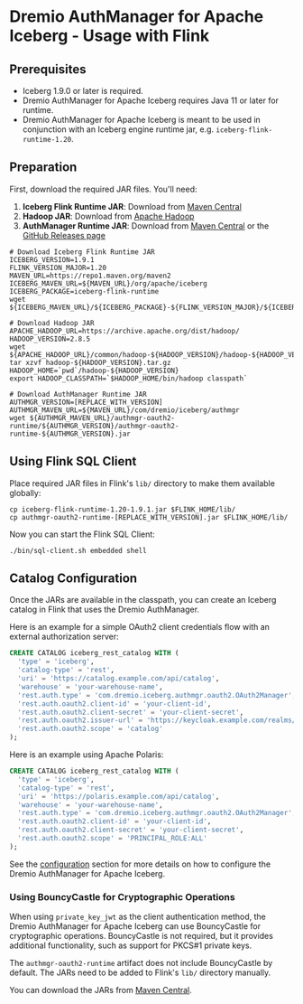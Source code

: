 <!--
Copyright (C) 2025 Dremio Corporation

Licensed under the Apache License, Version 2.0 (the "License");
you may not use this file except in compliance with the License.
You may obtain a copy of the License at

    http://www.apache.org/licenses/LICENSE-2.0

Unless required by applicable law or agreed to in writing, software
distributed under the License is distributed on an "AS IS" BASIS,
WITHOUT WARRANTIES OR CONDITIONS OF ANY KIND, either express or implied.
See the License for the specific language governing permissions and
limitations under the License.
-->
# Dremio AuthManager for Apache Iceberg - Usage with Flink

## Prerequisites

* Iceberg 1.9.0 or later is required.
* Dremio AuthManager for Apache Iceberg requires Java 11 or later for runtime.
* Dremio AuthManager for Apache Iceberg is meant to be used in conjunction with an Iceberg engine
  runtime jar, e.g. `iceberg-flink-runtime-1.20`.

## Preparation

First, download the required JAR files. You'll need:

1. **Iceberg Flink Runtime JAR**: Download from [Maven Central](https://repo1.maven.org/maven2/org/apache/iceberg/iceberg-flink-runtime-1.20/)
2. **Hadoop JAR**: Download from [Apache Hadoop](https://archive.apache.org/dist/hadoop/common/)
2. **AuthManager Runtime JAR**: Download from [Maven Central](https://repo1.maven.org/maven2/com/dremio/iceberg/authmgr/authmgr-oauth2/) or the [GitHub Releases page](https://github.com/dremio/iceberg-auth-manager/releases)

```shell
# Download Iceberg Flink Runtime JAR
ICEBERG_VERSION=1.9.1
FLINK_VERSION_MAJOR=1.20
MAVEN_URL=https://repo1.maven.org/maven2
ICEBERG_MAVEN_URL=${MAVEN_URL}/org/apache/iceberg
ICEBERG_PACKAGE=iceberg-flink-runtime
wget ${ICEBERG_MAVEN_URL}/${ICEBERG_PACKAGE}-${FLINK_VERSION_MAJOR}/${ICEBERG_VERSION}/${ICEBERG_PACKAGE}-${FLINK_VERSION_MAJOR}-${ICEBERG_VERSION}.jar

# Download Hadoop JAR
APACHE_HADOOP_URL=https://archive.apache.org/dist/hadoop/
HADOOP_VERSION=2.8.5
wget ${APACHE_HADOOP_URL}/common/hadoop-${HADOOP_VERSION}/hadoop-${HADOOP_VERSION}.tar.gz
tar xzvf hadoop-${HADOOP_VERSION}.tar.gz
HADOOP_HOME=`pwd`/hadoop-${HADOOP_VERSION}
export HADOOP_CLASSPATH=`$HADOOP_HOME/bin/hadoop classpath`

# Download AuthManager Runtime JAR
AUTHMGR_VERSION=[REPLACE_WITH_VERSION]
AUTHMGR_MAVEN_URL=${MAVEN_URL}/com/dremio/iceberg/authmgr
wget ${AUTHMGR_MAVEN_URL}/authmgr-oauth2-runtime/${AUTHMGR_VERSION}/authmgr-oauth2-runtime-${AUTHMGR_VERSION}.jar
```

## Using Flink SQL Client

Place required JAR files in Flink's `lib/` directory to make them available globally:

```shell
cp iceberg-flink-runtime-1.20-1.9.1.jar $FLINK_HOME/lib/
cp authmgr-oauth2-runtime-[REPLACE_WITH_VERSION].jar $FLINK_HOME/lib/
```

Now you can start the Flink SQL Client:

```shell
./bin/sql-client.sh embedded shell
```

## Catalog Configuration

Once the JARs are available in the classpath, you can create an Iceberg catalog in Flink that uses 
the Dremio AuthManager.

Here is an example for a simple OAuth2 client credentials flow with an external authorization 
server:

```sql
CREATE CATALOG iceberg_rest_catalog WITH (
  'type' = 'iceberg',
  'catalog-type' = 'rest',
  'uri' = 'https://catalog.example.com/api/catalog',
  'warehouse' = 'your-warehouse-name',
  'rest.auth.type' = 'com.dremio.iceberg.authmgr.oauth2.OAuth2Manager',
  'rest.auth.oauth2.client-id' = 'your-client-id',
  'rest.auth.oauth2.client-secret' = 'your-client-secret',
  'rest.auth.oauth2.issuer-url' = 'https://keycloak.example.com/realms/master',
  'rest.auth.oauth2.scope' = 'catalog'
);
```

Here is an example using Apache Polaris:

```sql
CREATE CATALOG iceberg_rest_catalog WITH (
  'type' = 'iceberg',
  'catalog-type' = 'rest',
  'uri' = 'https://polaris.example.com/api/catalog',
  'warehouse' = 'your-warehouse-name',
  'rest.auth.type' = 'com.dremio.iceberg.authmgr.oauth2.OAuth2Manager',
  'rest.auth.oauth2.client-id' = 'your-client-id',
  'rest.auth.oauth2.client-secret' = 'your-client-secret',
  'rest.auth.oauth2.scope' = 'PRINCIPAL_ROLE:ALL'
);
```

See the [configuration](./configuration.md) section for more details on how to configure the Dremio 
AuthManager for Apache Iceberg.

### Using BouncyCastle for Cryptographic Operations

When using `private_key_jwt` as the client authentication method, the Dremio AuthManager for Apache
Iceberg can use BouncyCastle for cryptographic operations. BouncyCastle is not required, but it
provides additional functionality, such as support for PKCS#1 private keys.

The `authmgr-oauth2-runtime` artifact does not include BouncyCastle by default. The JARs need to be
added to Flink's `lib/` directory manually.

You can download the JARs from
[Maven Central](https://central.sonatype.com/namespace/org.bouncycastle).